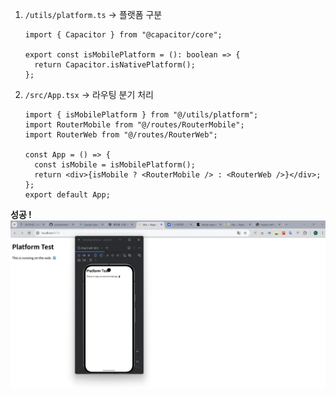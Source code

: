 1. `/utils/platform.ts` → 플랫폼 구분

   ```tsx
   import { Capacitor } from "@capacitor/core";

   export const isMobilePlatform = (): boolean => {
     return Capacitor.isNativePlatform();
   };
   ```

1. `/src/App.tsx` → 라우팅 분기 처리

   ```tsx
   import { isMobilePlatform } from "@/utils/platform";
   import RouterMobile from "@/routes/RouterMobile";
   import RouterWeb from "@/routes/RouterWeb";

   const App = () => {
     const isMobile = isMobilePlatform();
     return <div>{isMobile ? <RouterMobile /> : <RouterWeb />}</div>;
   };
   export default App;
   ```

**성공 !**
![alt text](images/모바일-웹-구분하기.image-1.png)
